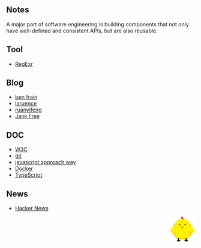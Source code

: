 ## Notes

A major part of software engineering is building components that not only have well-defined and consistent APIs, but are also reusable.

## Tool

- [RegExr](https://regexr.com/)

## Blog

- [ben frain](https://benfrain.com/blog/)
- [laruence](http://www.laruence.com/)
- [ruanyifeng](http://www.ruanyifeng.com/blog/)
- [Jank Free](http://jankfree.org/)

## DOC

- [W3C](https://www.w3.org/)
- [git](https://git-scm.com/book/zh/)
- [javascript approach way](https://github.com/airbnb/javascript)
- [Docker](https://docs.docker.com/)
- [TypeScript](https://www.typescriptlang.org/docs/)

## News

- [Hacker News](https://news.ycombinator.com/)

<p align="end"><img width="69" src="./img/jandan.svg" /></p>
